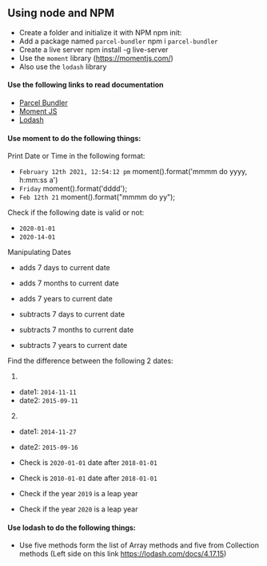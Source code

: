 ## Using node and NPM

- Create a folder and initialize it with NPM
npm init:
- Add a package named `parcel-bundler`
npm i `parcel-bundler`
- Create a live server
npm install -g live-server
- Use the `moment` library (https://momentjs.com/)
- Also use the `lodash` library

#### Use the following links to read documentation

- [Parcel Bundler](https://parceljs.org/)
- [Moment JS](https://momentjs.com/)
- [Lodash](https://lodash.com/docs/4.17.15)

#### Use moment to do the following things:

Print Date or Time in the following format:

- `February 12th 2021, 12:54:12 pm`
moment().format('mmmm do yyyy, h:mm:ss a')
- `Friday`
moment().format('dddd');
- `Feb 12th 21`
moment().format("mmmm do yy");

Check if the following date is valid or not:

- `2020-01-01`
- `2020-14-01`

Manipulating Dates

- adds 7 days to current date
- adds 7 months to current date
- adds 7 years to current date

- subtracts 7 days to current date
- subtracts 7 months to current date
- subtracts 7 years to current date

Find the difference between the following 2 dates:

1.

- date1: `2014-11-11`
- date2: `2015-09-11`

2.

- date1: `2014-11-27`
- date2: `2015-09-16`

- Check is `2020-01-01` date after `2018-01-01`
- Check is `2010-01-01` date after `2018-01-01`
- Check if the year `2019` is a leap year
- Check if the year `2020` is a leap year

#### Use lodash to do the following things:

- Use five methods form the list of Array methods and five from Collection methods (Left side on this link https://lodash.com/docs/4.17.15)
